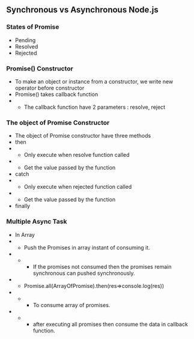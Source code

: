 ## Synchronous vs Asynchronous Node.js

### States of Promise

- Pending
- Resolved
- Rejected

### Promise() Constructor

- To make an object or instance from a constructor, we write new operator before constructor
- Promise() takes callback function
- - The callback function have 2 parameters : resolve, reject

### The object of Promise Constructor

- The object of Promise constructor have three methods
- then
- - Only execute when resolve function called
- - Get the value passed by the function
- catch
- - Only execute when rejected function called
- - Get the value passed by the function
- finally

### Multiple Async Task

- In Array
- - Push the Promises in array instant of consuming it.
- - - If the promises not consumed then the promises remain synchronous can pushed synchronously.
- - Promise.all(ArrayOfPromise).then(res=>console.log(res))
- - - To consume array of promises.
- - - after executing all promises then consume the data in callback function.
